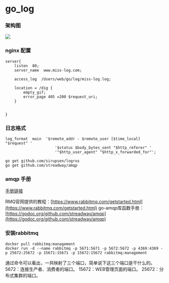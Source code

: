# go_log

### 架构图

<img src="http://missxiaolin.com/log._20190326png.png">


### nginx 配置


~~~
server{
	listen  80;
	server_name  www.miss-log.com;

	access_log  /Users/web/go/log/miss-log.log;

	location = /dig {
		empty_gif;
		error_page 405 =200 $request_uri;
	}


}
~~~

### 日志格式

~~~
log_format  main  '$remote_addr - $remote_user [$time_local] "$request" '
                      '$status $body_bytes_sent "$http_referer" '
                      '"$http_user_agent" "$http_x_forwarded_for"';
~~~

~~~
go get github.com/sirupsen/logrus
go get github.com/streadway/amqp
~~~

### amqp 手册

[手册链接](https://godoc.org/github.com/streadway/amqp)

RMQ官网提供的教程：[https://www.rabbitmq.com/getstarted.html](https://www.rabbitmq.com/getstarted.html) 
go-amqp库函数手册：[https://godoc.org/github.com/streadway/amqp](https://godoc.org/github.com/streadway/amqp)

### 安装rabbitmq

~~~
docker pull rabbitmq:management
docker run -d --name rabbitmq -p 5671:5671 -p 5672:5672 -p 4369:4369 -p 25672:25672 -p 15671:15671 -p 15672:15672 rabbitmq:management
~~~

通过命令可以看出，一共映射了三个端口，简单说下这三个端口是干什么的。 
5672：连接生产者、消费者的端口。 
15672：WEB管理页面的端口。 
25672：分布式集群的端口。 
